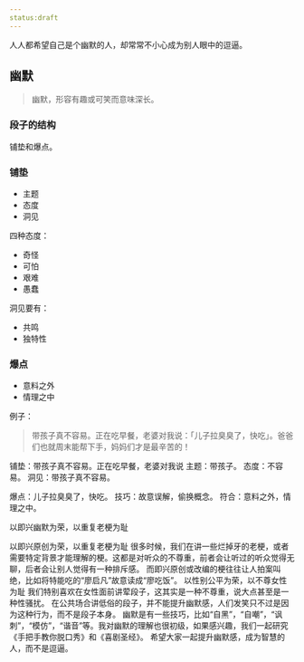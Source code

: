 ```yaml
---
status:draft
---
```

人人都希望自己是个幽默的人，却常常不小心成为别人眼中的逗逼。

## 幽默
>幽默，形容有趣或可笑而意味深长。

### 段子的结构
铺垫和爆点。

### 铺垫
* 主题
* 态度
* 洞见

四种态度：
* 奇怪
* 可怕
* 艰难
* 愚蠢
 
洞见要有：
* 共鸣
* 独特性

### 爆点
* 意料之外
* 情理之中

例子：
>带孩子真不容易。正在吃早餐，老婆对我说：「儿子拉臭臭了，快吃」。爸爸们也就周末能帮下手，妈妈们才是最辛苦的！

铺垫：带孩子真不容易。正在吃早餐，老婆对我说
主题：带孩子。
态度：不容易。
洞见：带孩子真不容易。

爆点：儿子拉臭臭了，快吃。
技巧：故意误解，偷换概念。
符合：意料之外，情理之中。

以即兴幽默为荣，以重复老梗为耻

以即兴原创为荣，以重复老梗为耻
很多时候，我们在讲一些烂掉牙的老梗，或者需要特定背景才能理解的梗。这都是对听众的不尊重，前者会让听过的听众觉得无聊，后者会让别人觉得有一种排斥感。
而即兴原创或改编的梗往往让人拍案叫绝，比如将特能吃的“廖启凡”故意读成“廖吃饭”。
以性别公平为荣，以不尊女性为耻
我们特别喜欢在女性面前讲荤段子，这其实是一种不尊重，说大点甚至是一种性骚扰。
在公共场合讲低俗的段子，并不能提升幽默感，人们发笑只不过是因为这种行为，而不是段子本身。
幽默是有一些技巧，比如“自黑”，“自嘲”，“讽刺”，“模仿”，“谐音”等。我对幽默的理解也很初级，如果感兴趣，我们一起研究《手把手教你脱口秀》和《喜剧圣经》。 
希望大家一起提升幽默感，成为智慧的人，而不是逗逼。